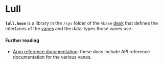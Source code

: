 # Lull

**`lull.hoon`** is a library in the `/sys` folder of the `%base` [desk](glossary/desk) that defines the interfaces of the [vanes](glossary/vane) and the data-types those vanes use.

#### Further reading

- [Arvo reference documentation](system/kernel): these docs include API reference documentation for the various vanes.
